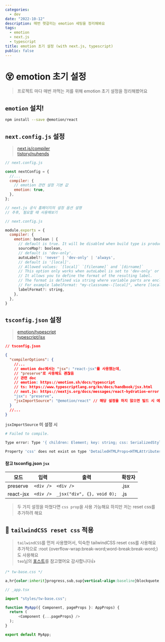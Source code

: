 ```yaml
---
categories:
  - dev
date: "2022-10-12"
description: 매번 헷갈리는 emotion 세팅을 정리해봐요
tags:
  - emotion
  - next.js
  - typescript
title: emotion 초기 설정 (with next.js, typescript)
public: false
---
```


# 😵 emotion 초기 설정

> 프로젝트 마다 매번 까먹는 저를 위해 emotion 초기 설정을 정리해봤어요

## `emotion` 설치!

```bash
npm install --save @emotion/react
```

## `next.config.js` 설정

> [next.js/compiler](https://nextjs.org/docs/advanced-features/compiler#emotion)  
> [tistory/nuhends](https://nuhends.tistory.com/124)

```js
// next.config.js

const nextConfig = {
  //...
  compiler: {
    // emotion 관련 설정 기본 값
    emotion: true,
  },
};
```

```js
// next.js 공식 홈페이지의 설정 옵션 설명
// 추후, 필요할 때 사용해보기

// next.config.js

module.exports = {
  compiler: {
    emotion: boolean | {
      // default is true. It will be disabled when build type is production.
      sourceMap?: boolean,
      // default is 'dev-only'.
      autoLabel?: 'never' | 'dev-only' | 'always',
      // default is '[local]'.
      // Allowed values: `[local]` `[filename]` and `[dirname]`
      // This option only works when autoLabel is set to 'dev-only' or 'always'.
      // It allows you to define the format of the resulting label.
      // The format is defined via string where variable parts are enclosed in square brackets [].
      // For example labelFormat: "my-classname--[local]", where [local] will be replaced with the name of the variable the result is assigned to.
      labelFormat?: string,
    },
  },
}
```

## `tsconfig.json` 설정

> [emotion/typescript](https://emotion.sh/docs/typescript)  
> [typescript/jsx](https://www.typescriptlang.org/ko/docs/handbook/jsx.html)

```json
// tsconfig.json

{
  "compilerOptions": {
    //...
    // emotion doc에서는 "jsx": "react-jsx"를 사용했는데,
    // "preserve"로 사용해도 괜찮음
    // 관련 doc
    // emotion: https://emotion.sh/docs/typescript
    // ts: https://www.typescriptlang.org/ko/docs/handbook/jsx.html
    // next.js: https://nextjs.org/docs/messages/react-hydration-error
    "jsx": "preserve",
    "jsxImportSource": "@emotion/react" // 해당 설정을 하지 않으면 빌드 시 에러가 발생한다
  }
  //...
}
```

`jsxImportSource` 미 설정 시

```bash
# Failed to compile.

Type error: Type '{ children: Element; key: string; css: SerializedStyles; }' is not assignable to type 'DetailedHTMLProps<HTMLAttributes<HTMLDivElement>, HTMLDivElement>'.

Property 'css' does not exist on type 'DetailedHTMLProps<HTMLAttributes<HTMLDivElement>, HTMLDivElement>'.
```

#### 참고 tsconfig.json `jsx`

| 모드      | 입력      | 출력                       | 확장자 |
| --------- | --------- | -------------------------- | ------ |
| preserve  | `<div />` | `<div />`                  | .jsx   |
| react-jsx | `<div />` | `_jsx("div", {}, void 0);` | .js    |

> 두 가지 설정을 마쳤다면 `css prop`을 사용 가능해요
> 하지만 저는 reset css를 추가하려 해요

## 🎨 `tailwindCSS reset css` 적용
> `tailwindCSS`를 먼저 사용했어서, 익숙한 tailwindCSS reset css를 사용해요  
> 추가적으로 :root {overflow-wrap:break-word;word-break:break-word;}도 사용해요  
> `teo`님의 [포스트](https://velog.io/@teo/2022-CSS-Reset-%EB%8B%A4%EC%8B%9C-%EC%8D%A8%EB%B3%B4%EA%B8%B0)를 참고했어요 감사합니다👍

```css
/* tw-base.css */

a,hr{color:inherit}progress,sub,sup{vertical-align:baseline}blockquote,body,dd,dl,fieldset,figure,h1,h2,h3,h4,h5,h6,hr,menu,ol,p,pre,ul{margin:0}fieldset,legend,menu,ol,ul{padding:0}*,::after,::before{box-sizing:border-box;border-width:0;border-style:solid;border-color:theme("borderColor.DEFAULT", "currentColor")}::after,::before{--tw-content:""}html{line-height:1.5;-webkit-text-size-adjust:100%;-moz-tab-size:4;tab-size:4;font-family:theme( "fontFamily.sans", ui-sans-serif, system-ui, -apple-system, BlinkMacSystemFont, "Segoe UI", Roboto, "Helvetica Neue", Arial, "Noto Sans", sans-serif, "Apple Color Emoji", "Segoe UI Emoji", "Segoe UI Symbol", "Noto Color Emoji" )}body{line-height:inherit}hr{height:0;border-top-width:1px}abbr:where([title]){text-decoration:underline dotted}h1,h2,h3,h4,h5,h6{font-size:inherit;font-weight:inherit}a{text-decoration:inherit}b,strong{font-weight:bolder}code,kbd,pre,samp{font-family:theme( "fontFamily.mono", ui-monospace, SFMono-Regular, Menlo, Monaco, Consolas, "Liberation Mono", "Courier New", monospace );font-size:1em}small{font-size:80%}sub,sup{font-size:75%;line-height:0;position:relative}sub{bottom:-.25em}sup{top:-.5em}table{text-indent:0;border-color:inherit;border-collapse:collapse}button,input,optgroup,select,textarea{font-family:inherit;font-size:100%;line-height:inherit;color:inherit;margin:0;padding:0}button,select{text-transform:none}[type=button],[type=reset],[type=submit],button{-webkit-appearance:button;background-color:transparent;background-image:none}:-moz-focusring{outline:auto}:-moz-ui-invalid{box-shadow:none}::-webkit-inner-spin-button,::-webkit-outer-spin-button{height:auto}[type=search]{-webkit-appearance:textfield;outline-offset:-2px}::-webkit-search-decoration{-webkit-appearance:none}::-webkit-file-upload-button{-webkit-appearance:button;font:inherit}summary{display:list-item}menu,ol,ul{list-style:none}textarea{resize:vertical}input::placeholder,textarea::placeholder{opacity:1;color:theme("colors.gray.4", #9ca3af)}[role=button],button{cursor:pointer}:disabled{cursor:default}audio,canvas,embed,iframe,img,object,svg,video{display:block;vertical-align:middle}img,video{max-width:100%;height:auto}[hidden]{display:none}:root{overflow-wrap:break-word;word-break:break-word}
```

```typescript
// _app.tsx

import "styles/tw-base.css";

function MyApp({ Component, pageProps }: AppProps) {
  return (
      <Component {...pageProps} />
  );
}

export default MyApp;
```